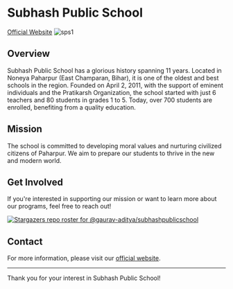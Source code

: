 # Subhash Public School

[Official Website](https://spsn.netlify.app/) ![sps1](https://user-images.githubusercontent.com/110540811/216284165-14791f6c-48b9-4ed3-91ee-6ae613455d4e.PNG)

## Overview

Subhash Public School has a glorious history spanning 11 years. Located in Noneya Paharpur (East Champaran, Bihar), it is one of the oldest and best schools in the region. Founded on April 2, 2011, with the support of eminent individuals and the Pratikarsh Organization, the school started with just 6 teachers and 80 students in grades 1 to 5. Today, over 700 students are enrolled, benefiting from a quality education.

## Mission

The school is committed to developing moral values and nurturing civilized citizens of Paharpur. We aim to prepare our students to thrive in the new and modern world.

## Get Involved

If you're interested in supporting our mission or want to learn more about our programs, feel free to reach out!

[![Stargazers repo roster for @gaurav-aditya/subhashpublicschool](https://reporoster.com/stars/gaurav-aditya/subhashpublicschool)](https://github.com/gaurav-aditya/subhashpublicschool/stargazers)

## Contact

For more information, please visit our [official website](https://spsn.netlify.app/).

---

Thank you for your interest in Subhash Public School!
